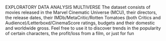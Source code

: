 EXPLORATORY DATA ANALYSIS MULTIVERSE
The dataset consists of movies released in the Marvel Cinematic Universe (MCU), their directors, the release dates, their IMDb/MetaCritic/Rotten Tomatoes (both Critics and Audience)/Letterboxd/CinemaScore ratings, budgets and their domestic and worldwide gross.
Feel free to use it to discover trends in the popularity of certain characters, the profit/loss from a film, or just for fun
